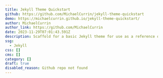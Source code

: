 ```yaml
---
title: Jekyll Theme Quickstart
github: https://github.com/MichaelCurrin/jekyll-theme-quickstart
demo: https://michaelcurrin.github.io/jekyll-theme-quickstart/
author: MichaelCurrin
author_link: https://github.com/MichaelCurrin
date: 2023-11-29T07:01:43.591Z
description: Scaffold for a basic Jekyll theme for use as a reference or template
ssg:
  - Jekyll
css: []
cms: []
category: []
draft: true
disabled_reason: Github repo not found
---
```

